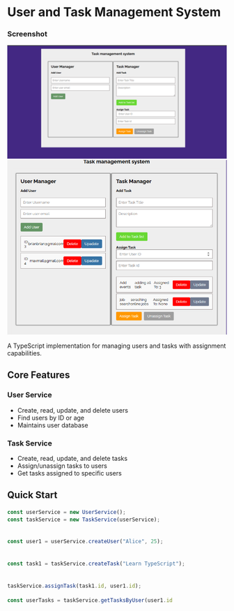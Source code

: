 # User and Task Management System

### Screenshot

![](./screenshots/screenshot-1.png)
![](./screenshots/screenshot-2.png)

A TypeScript implementation for managing users and tasks with assignment capabilities.

## Core Features

### User Service
- Create, read, update, and delete users
- Find users by ID or age
- Maintains user database

### Task Service
- Create, read, update, and delete tasks
- Assign/unassign tasks to users
- Get tasks assigned to specific users

## Quick Start

```typescript
const userService = new UserService();
const taskService = new TaskService(userService);


const user1 = userService.createUser("Alice", 25);


const task1 = taskService.createTask("Learn TypeScript");


taskService.assignTask(task1.id, user1.id);

const userTasks = taskService.getTasksByUser(user1.id